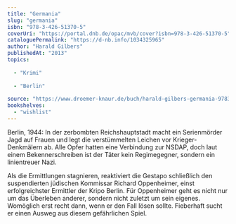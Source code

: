 ```yaml
---
title: "Germania"
slug: "germania"
isbn: "978-3-426-51370-5"
coverUri: "https://portal.dnb.de/opac/mvb/cover?isbn=978-3-426-51370-5"
cataloguePermalink: "https://d-nb.info/1034325965"
author: "Harald Gilbers"
publishedAt: "2013"
topics:
  
  - "Krimi"
    
  - "Berlin"
    
source: "https://www.droemer-knaur.de/buch/harald-gilbers-germania-9783426513705"
bookshelves: 
  - "wishlist"
---
```

Berlin, 1944: In der zerbombten Reichshauptstadt macht ein Serienmörder Jagd 
auf Frauen und legt die verstümmelten Leichen vor Krieger-Denkmälern ab. Alle 
Opfer hatten eine Verbindung zur NSDAP, doch laut einem Bekennerschreiben ist 
der Täter kein Regimegegner, sondern ein linientreuer Nazi.

Als die Ermittlungen stagnieren, reaktiviert die Gestapo schließlich den 
suspendierten jüdischen Kommissar Richard Oppenheimer, einst erfolgreichster 
Ermittler der Kripo Berlin. Für Oppenheimer geht es nicht nur um das Überleben 
anderer, sondern nicht zuletzt um sein eigenes. Womöglich erst recht dann, 
wenn er den Fall lösen sollte. Fieberhaft sucht er einen Ausweg aus diesem 
gefährlichen Spiel.